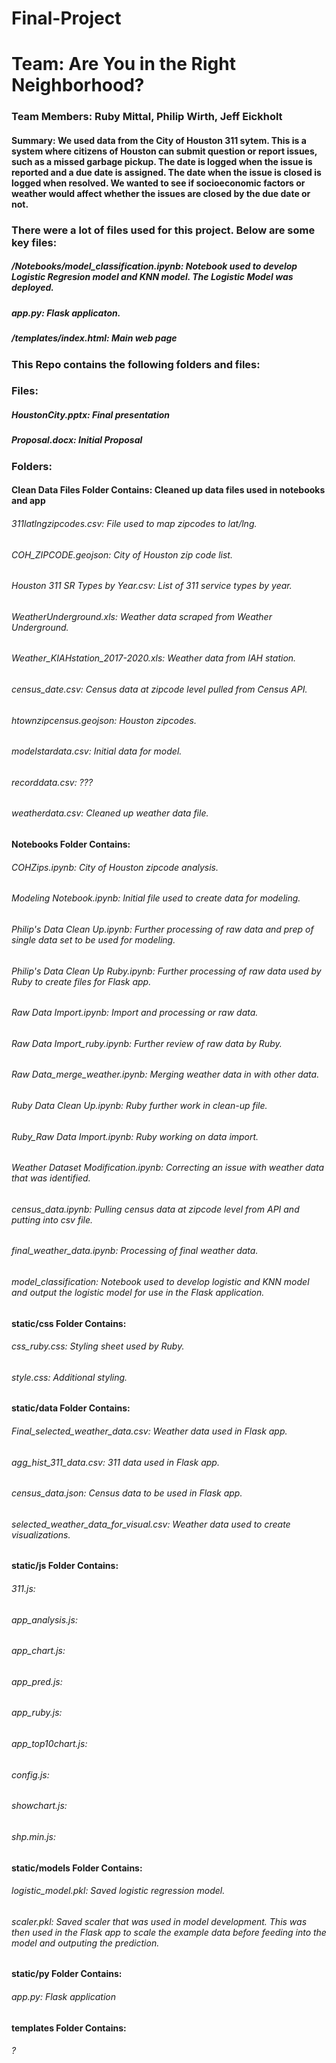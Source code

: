 # Final-Project

# Team:  Are You in the Right Neighborhood?

### Team Members:  Ruby Mittal, Philip Wirth, Jeff Eickholt

#### Summary:  We used data from the City of Houston 311 sytem.  This is a system where citizens of Houston can submit question or report issues, such as a missed garbage pickup.  The date is logged when the issue is reported and a due date is assigned.  The date when the issue is closed is logged when resolved.  We wanted to see if socioeconomic factors or weather would affect whether the issues are closed by the due date or not.

### There were a lot of files used for this project.  Below are some key files:

##### /Notebooks/model_classification.ipynb:  Notebook used to develop Logistic Regresion model and KNN model. The Logistic Model was deployed.
##### app.py:  Flask applicaton.
##### /templates/index.html:  Main web page

### This Repo contains the following folders and files:

### Files:

##### HoustonCity.pptx:  Final presentation
##### Proposal.docx:  Initial Proposal
#####

### Folders:

#### Clean Data Files Folder Contains:  Cleaned up data files used in notebooks and app

###### 311latlngzipcodes.csv:  File used to map zipcodes to lat/lng.
###### COH_ZIPCODE.geojson:  City of Houston zip code list.
###### Houston 311 SR Types by Year.csv:  List of 311 service types by year.
###### WeatherUnderground.xls:  Weather data scraped from Weather Underground.
###### Weather_KIAHstation_2017-2020.xls:  Weather data from IAH station.
###### census_date.csv:  Census data at zipcode level pulled from Census API.
###### htownzipcensus.geojson:  Houston zipcodes.
###### modelstardata.csv:  Initial data for model.
###### recorddata.csv: ???
###### weatherdata.csv:  Cleaned up weather data file.

#### Notebooks Folder Contains:

###### COHZips.ipynb:  City of Houston zipcode analysis.
###### Modeling Notebook.ipynb:  Initial file used to create data for modeling.
###### Philip's Data Clean Up.ipynb:  Further processing of raw data and prep of single data set to be used for modeling.
###### Philip's Data Clean Up Ruby.ipynb:  Further processing of raw data used by Ruby to create files for Flask app.
###### Raw Data Import.ipynb:  Import and processing or raw data.
###### Raw Data Import_ruby.ipynb:  Further review of raw data by Ruby.
###### Raw Data_merge_weather.ipynb:  Merging weather data in with other data.
###### Ruby Data Clean Up.ipynb:  Ruby further work in clean-up file.
###### Ruby_Raw Data Import.ipynb: Ruby working on data import.
###### Weather Dataset Modification.ipynb:  Correcting an issue with weather data that was identified.
###### census_data.ipynb:  Pulling census data at zipcode level from API and putting into csv file.
###### final_weather_data.ipynb:  Processing of final weather data.
###### model_classification:  Notebook used to develop logistic and KNN model and output the logistic model for use in the Flask application.  


#### static/css Folder Contains:

###### css_ruby.css: Styling sheet used by Ruby.
###### style.css:  Additional styling.

#### static/data Folder Contains:

###### Final_selected_weather_data.csv:  Weather data used in Flask app.
###### agg_hist_311_data.csv:  311 data used in Flask app.
###### census_data.json:  Census data to be used in Flask app.
###### selected_weather_data_for_visual.csv:  Weather data used to create visualizations.

#### static/js Folder Contains:

###### 311.js:
###### app_analysis.js:
###### app_chart.js:
###### app_pred.js:
###### app_ruby.js:
###### app_top10chart.js:
###### config.js:
###### showchart.js:
###### shp.min.js:

#### static/models Folder Contains:

###### logistic_model.pkl: Saved logistic regression model.
###### scaler.pkl:  Saved scaler that was used in model development.  This was then used in the Flask app to scale the example data before feeding into the model and outputing the prediction.

#### static/py Folder Contains:

###### app.py:  Flask application

#### templates Folder Contains:

###### ?
